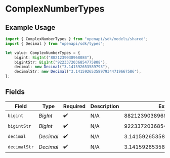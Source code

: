 # ComplexNumberTypes

## Example Usage

```typescript
import { ComplexNumberTypes } from "openapi/sdk/models/shared";
import { Decimal } from "openapi/sdk/types";

let value: ComplexNumberTypes = {
    bigint: BigInt("8821239038968084"),
    bigintStr: BigInt("9223372036854775808"),
    decimal: new Decimal("3.141592653589793"),
    decimalStr: new Decimal("3.14159265358979344719667586"),
};
```

## Fields

| Field                        | Type                         | Required                     | Description                  | Example                      |
| ---------------------------- | ---------------------------- | ---------------------------- | ---------------------------- | ---------------------------- |
| `bigint`                     | *BigInt*                     | :heavy_check_mark:           | N/A                          | 8821239038968084             |
| `bigintStr`                  | *BigInt*                     | :heavy_check_mark:           | N/A                          | 9223372036854775808          |
| `decimal`                    | *Decimal*                    | :heavy_check_mark:           | N/A                          | 3.141592653589793            |
| `decimalStr`                 | *Decimal*                    | :heavy_check_mark:           | N/A                          | 3.14159265358979344719667586 |
